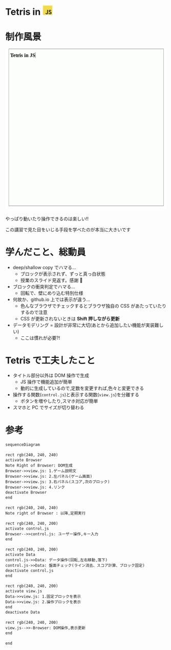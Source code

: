 # Tetris in <img src="https://raw.githubusercontent.com/devicons/devicon/master/icons/javascript/javascript-original.svg" alt="JS" width=30>

# 制作風景

<img src="./img/cropped_making.gif" alt="GIF" width=auto>

やっぱり動いたり操作できるのは楽しい!!

この講習で見た目をいじる手段を学べたのが本当に大きいです

# 学んだこと、総動員

- deep/shallow copy でハマる...
  - ブロックが表示されず、ずっと真っ白状態
  - 授業のスライド見返す。感謝 🙏
- ブロックの衝突判定でハマる...
  - 回転で、壁にめり込む特別仕様
- 何故か、github.io 上では表示が違う...
  - 色んなブラウザでチェックするとブラウザ独自の CSS があたっていたりするので注意
  - CSS が更新されないときは **Shift 押しながら更新**
- データモデリング = 設計が非常に大切(あとから追加したい機能が実装難しい)
  - ここは慣れが必要?!

# Tetris で工夫したこと

- タイトル部分以外は DOM 操作で生成
  - JS 操作で機能追加が簡単
  - 動的に生成しているので,定数を変更すれば,色々と変更できる
- 操作する関数(`control.js`)と表示する関数(`view.js`)を分離する
  - ボタンを増やしたり,スマホ対応が簡単
- スマホと PC でサイズが切り替わる

# 参考

```mermaid
sequenceDiagram

rect rgb(240, 240, 240)
activate Browser
Note Right of Browser: DOM生成
Browser->>view.js: 1.ゲーム説明文
Browser->>view.js: 2.左パネル(ゲーム画面)
Browser->>view.js: 3.右パネル(スコア,次のブロック)
Browser->>view.js: 4.リンク
deactivate Browser
end

rect rgb(240, 240, 240)
Note right of Browser : 以降,定期実行

rect rgb(240, 240, 200)
activate control.js
Browser-->>control.js: ユーザー操作,キー入力
end

rect rgb(240, 240, 200)
activate Data
control.js->>Data: データ操作(回転,左右移動,落下)
control.js->>Data: 盤面チェック(ライン消去、スコア計算、ブロック固定)
deactivate control.js
end

rect rgb(240, 240, 200)
activate view.js
Data->>view.js: 1.固定ブロックを表示
Data->>view.js: 2.操作ブロックを表示
end
deactivate Data

rect rgb(240, 240, 200)
view.js-->>-Browser: DOM操作,表示更新
end

end
```
